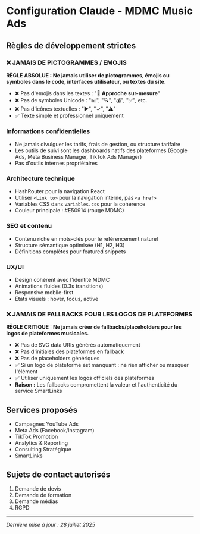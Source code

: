 # Configuration Claude - MDMC Music Ads

## Règles de développement strictes

### ❌ JAMAIS DE PICTOGRAMMES / EMOJIS
**RÈGLE ABSOLUE : Ne jamais utiliser de pictogrammes, émojis ou symboles dans le code, interfaces utilisateur, ou textes du site.**

- ❌ Pas d'emojis dans les textes : "🎯 **Approche sur-mesure**"
- ❌ Pas de symboles Unicode : "📊", "🔍", "💰", "✅", etc.
- ❌ Pas d'icônes textuelles : "▶", "✓", "⚠️"
- ✅ Texte simple et professionnel uniquement

### Informations confidentielles
- Ne jamais divulguer les tarifs, frais de gestion, ou structure tarifaire
- Les outils de suivi sont les dashboards natifs des plateformes (Google Ads, Meta Business Manager, TikTok Ads Manager)
- Pas d'outils internes propriétaires

### Architecture technique
- HashRouter pour la navigation React
- Utiliser `<Link to>` pour la navigation interne, pas `<a href>`
- Variables CSS dans `variables.css` pour la cohérence
- Couleur principale : #E50914 (rouge MDMC)

### SEO et contenu
- Contenu riche en mots-clés pour le référencement naturel
- Structure sémantique optimisée (H1, H2, H3)
- Définitions complètes pour featured snippets

### UX/UI
- Design cohérent avec l'identité MDMC
- Animations fluides (0.3s transitions)
- Responsive mobile-first
- États visuels : hover, focus, active

### ❌ JAMAIS DE FALLBACKS POUR LES LOGOS DE PLATEFORMES
**RÈGLE CRITIQUE : Ne jamais créer de fallbacks/placeholders pour les logos de plateformes musicales.**

- ❌ Pas de SVG data URIs générés automatiquement
- ❌ Pas d'initiales des plateformes en fallback  
- ❌ Pas de placeholders génériques
- ✅ Si un logo de plateforme est manquant : ne rien afficher ou masquer l'élément
- ✅ Utiliser uniquement les logos officiels des plateformes
- **Raison :** Les fallbacks compromettent la valeur et l'authenticité du service SmartLinks

## Services proposés
- Campagnes YouTube Ads
- Meta Ads (Facebook/Instagram) 
- TikTok Promotion
- Analytics & Reporting
- Consulting Stratégique
- SmartLinks

## Sujets de contact autorisés
1. Demande de devis
2. Demande de formation
3. Demande médias
4. RGPD

---
*Dernière mise à jour : 28 juillet 2025*